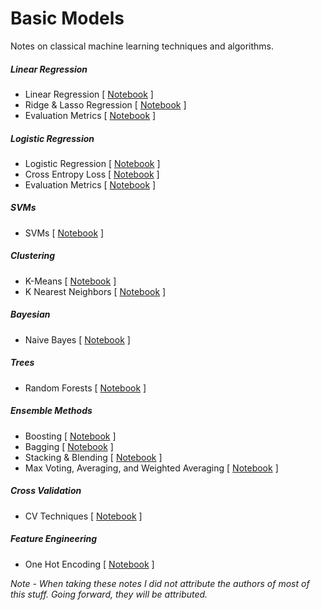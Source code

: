 # Basic Models

Notes on classical machine learning techniques and algorithms.

##### Linear Regression
* Linear Regression [ [Notebook](Linear-Regression.ipynb) ]
* Ridge & Lasso Regression [ [Notebook](Ridge-Lasso-Regression.ipynb) ]
* Evaluation Metrics [ [Notebook](Regression-Evaluation-Metrics.ipynb) ]

##### Logistic Regression
* Logistic Regression [ [Notebook](Logistic-Regression.ipynb) ]
* Cross Entropy Loss [ [Notebook](Cross-Entropy-Loss.ipynb) ]
* Evaluation Metrics [ [Notebook](Classification-Evaluation-Metrics.ipynb) ]

##### SVMs
* SVMs [ [Notebook](SVM.ipynb) ]

##### Clustering
* K-Means [ [Notebook](K-Means.ipynb) ]
* K Nearest Neighbors [ [Notebook](K-Nearest-Neighbors.ipynb) ]

##### Bayesian
* Naive Bayes [ [Notebook](Naive-Bayes.ipynb) ]

##### Trees
* Random Forests [ [Notebook](Random-Forests.ipynb) ]

##### Ensemble Methods
* Boosting [ [Notebook](Ensemble-Methods/Boosting.ipynb) ]
* Bagging [ [Notebook](Ensemble-Methods/Bagging.ipynb) ]
* Stacking & Blending [ [Notebook](Ensemble-Methods/Stacking-and-Blending.ipynb) ]
* Max Voting, Averaging, and Weighted Averaging [ [Notebook](Ensemble-Methods/MaxVoting-Averaging-WeightedAveraging.ipynb) ]

##### Cross Validation
* CV Techniques [ [Notebook](Cross-Validation-Techniques.ipynb) ]

##### Feature Engineering
* One Hot Encoding [ [Notebook](One-Hot-Encoding.ipynb) ]

*Note - When taking these notes I did not attribute the authors of most of this stuff. Going forward, they will be attributed.*